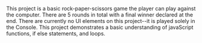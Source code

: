 This project is a basic rock-paper-scissors game the player can play against the computer. There are 5 rounds in total with a final winner declared at the end. There are currently no UI elements on this project--it is played solely in the Console. This project demonstrates a basic understanding of javaScript functions, if else statements, and loops.